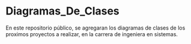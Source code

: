 # Diagramas_De_Clases
En este repositorio público, se agregaran los diagramas de clases de los proximos proyectos a realizar, en la carrera de ingeniera en sistemas.

